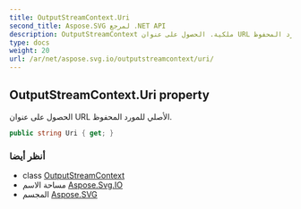 ```yaml
---
title: OutputStreamContext.Uri
second_title: Aspose.SVG لمرجع .NET API
description: OutputStreamContext ملكية. الحصول على عنوان URL الأصلي للمورد المحفوظ.
type: docs
weight: 20
url: /ar/net/aspose.svg.io/outputstreamcontext/uri/
---
```

## OutputStreamContext.Uri property

الحصول على عنوان URL الأصلي للمورد المحفوظ.

```csharp
public string Uri { get; }
```

### أنظر أيضا

* class [OutputStreamContext](../)
* مساحة الاسم [Aspose.Svg.IO](../../outputstreamcontext/)
* المجسم [Aspose.SVG](../../../)


